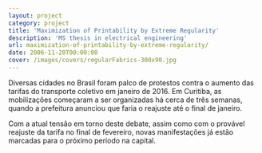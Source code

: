 ```yaml
---
layout: project
category: project
title: 'Maximization of Printability by Extreme Regularity'
description: 'MS thesis in electrical engineering'
url: maximization-of-printability-by-extreme-regularity/
date: 2006-11-20T00:00:00
cover: /images/covers/regularFabrics-300x90.jpg
---
```

<p>Diversas cidades no Brasil foram palco de protestos contra o aumento das tarifas do transporte coletivo em janeiro de 2016. Em Curitiba, as mobiliza&ccedil;&otilde;es come&ccedil;aram a ser organizadas h&aacute; cerca de tr&ecirc;s semanas, quando a prefeitura anunciou que faria o reajuste at&eacute; o final de janeiro.</p>

<p>Com a atual tens&atilde;o em torno deste debate, assim como com o prov&aacute;vel reajuste da tarifa no final de fevereiro, novas manifesta&ccedil;&otilde;es j&aacute; est&atilde;o marcadas para o pr&oacute;ximo per&iacute;odo na capital.</p>
